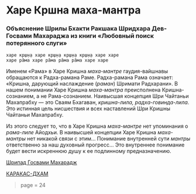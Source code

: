 # Харе Кршна маха-мантра

### Объяснение Шрилы Бхакти Ракшака Шридхара Дев-Госвами Махараджа из книги «Любовный поиск потерянного слуги»

    харе кр̣ш̣н̣а харе кр̣ш̣н̣а кр̣ш̣н̣а кр̣ш̣н̣а харе харе
    харе ра̄ма харе ра̄ма ра̄ма ра̄ма харе харе

Именем «Рама» в Харе Кришна *маха-мантре* гаудия-вайшнавы обращаются к Радха-рамана Раме. Радха-рамана Рама означает: «Кришна, дарующий наслаждение (*раман*) Шримати Радхарани». В нашем понимании Харе Кришна *маха-мантра* преисполнена Кришна-сознанием, а не Рама-сознанием. Наивысшая концепция Шри Чайтаньи Махапрабху — это Сваям Бхагаван, *кришна-лила, радха-говинда-лила*. Это истинная цель нисшествия и всех наставлений Шри Кришны Чайтаньи Махапрабху.

Из этого следует то, что в Харе Кришна *маха-мантре* нет упоминания о *рама-лиле* Айодхьи. В наивысшей концепции Харе Кришна *маха-мантры* нет никакой связи с этим… Понимание внутренней сути *мантры* ответственно за наш духовный прогресс… Это внутреннее понимание будет вести искреннюю душу к ее подлинному предназначению.


[Шрипад Госвами Махарадж](https://soundcloud.com/bharatimaharaj/goswami-maharaj-mahamantra)

[КАРАКАС-ДХАМ](https://soundcloud.com/bharatimaharaj/shchsm-karakas-kirtan)

> page = 24
